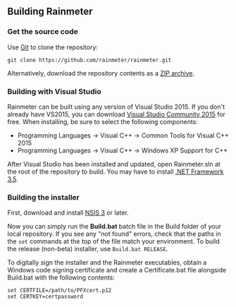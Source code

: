 ## Building Rainmeter

### Get the source code

Use <a href="http://git-scm.com">Git</a> to clone the repository:

    git clone https://github.com/rainmeter/rainmeter.git

Alternatively, download the repository contents as a [ZIP archive](https://github.com/rainmeter/rainmeter/archive/master.zip).


### Building with Visual Studio

Rainmeter can be built using any version of Visual Studio 2015. If you don't already have VS2015, you can download [Visual Studio Community 2015](https://www.visualstudio.com/en-us/downloads/download-visual-studio-vs.aspx) for free. When installing, be sure to select the following components:

* Programming Languages -> Visual C++ -> Common Tools for Visual C++ 2015
* Programming Languages -> Visual C++ -> Windows XP Support for C++

After Visual Studio has been installed and updated, open Rainmeter.sln at the root of the repository to build. You may have to install [.NET Framework 3.5](http://www.microsoft.com/en-us/download/details.aspx?id=21).


### Building the installer

First, download and install [NSIS 3](http://nsis.sourceforge.net) or later.

Now you can simply run the <b>Build.bat</b> batch file in the Build folder of your local repository. If you see any "not found" errors, check that the paths in the `set` commands at the top of the file match your environment. To build the release (non-beta) installer, use `Build.bat RELEASE`.

To digitally sign the installer and the Rainmeter executables, obtain a Windows code signing certificate and create a Certificate.bat file alongside Build.bat with the following contents:

    set CERTFILE=/path/to/PFXcert.p12
    set CERTKEY=certpassword

